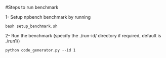 #Steps to run benchmark

1- Setup npbench benchmark by running 
```
bash setup_benchmark.sh
```

2- Run the benchmark (specify the ./run-id/ directory if required, default is ./run1/)
```
python code_generator.py --id 1
```